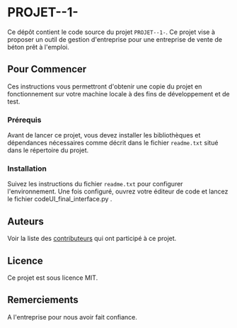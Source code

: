 # PROJET--1-

Ce dépôt contient le code source du projet `PROJET--1-`. Ce projet vise à proposer un outil de gestion d'entreprise pour une entreprise de vente de béton prêt à l'emploi.

## Pour Commencer

Ces instructions vous permettront d'obtenir une copie du projet en fonctionnement sur votre machine locale à des fins de développement et de test.

### Prérequis

Avant de lancer ce projet, vous devez installer les bibliothèques et dépendances nécessaires comme décrit dans le fichier `readme.txt` situé dans le répertoire du projet.

### Installation

Suivez les instructions du fichier `readme.txt` pour configurer l'environnement. Une fois configuré, ouvrez votre éditeur de code et lancez le fichier codeUI_final_interface.py .

## Auteurs

Voir la liste des [contributeurs](https://github.com/Mariama310/PROJET--1-/graphs/contributors) qui ont participé à ce projet.

## Licence

Ce projet est sous licence MIT.

## Remerciements

A l'entreprise pour nous avoir fait confiance.
